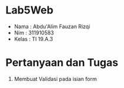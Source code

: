 # Lab5Web

- Nama : Abdu'Alim Fauzan Rizqi
- Nim : 311910583
- Kelas : TI 19.A.3

# Pertanyaan dan Tugas

1. Membuat Validasi pada isian form 
